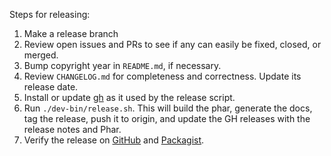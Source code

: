 Steps for releasing:

1. Make a release branch
2. Review open issues and PRs to see if any can easily be fixed, closed, or
   merged.
3. Bump copyright year in `README.md`, if necessary.
4. Review `CHANGELOG.md` for completeness and correctness. Update its release
   date.
5. Install or update [gh](https://github.com/cli/cli) as it used by the
   release script.
6. Run `./dev-bin/release.sh`. This will build the phar, generate the docs,
   tag the release, push it to origin, and update the GH releases with the
   release notes and Phar.
7. Verify the release on [GitHub](https://github.com/maxmind/minfraud-api-php/releases)
   and [Packagist](https://packagist.org/packages/maxmind/minfraud).
